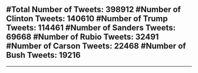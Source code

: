#Total Number of Tweets: 398912 
#Number of Clinton Tweets: 140610
#Number of Trump Tweets: 114461
#Number of Sanders Tweets: 69668
#Number of Rubio Tweets: 32491
#Number of Carson Tweets: 22468
#Number of Bush Tweets: 19216
---
---
